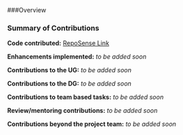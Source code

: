 ###Overview

### Summary of Contributions

**Code contributed:** [RepoSense Link](https://nus-cs2103-ay2223s1.github.io/tp-dashboard/?search=ama-chi&breakdown=true&sort=groupTitle&sortWithin=title&since=2022-09-16&timeframe=commit&mergegroup=&groupSelect=groupByRepos&checkedFileTypes=docs~functional-code~test-code~other)

**Enhancements implemented:** _to be added soon_

**Contributions to the UG:** _to be added soon_

**Contributions to the DG:** _to be added soon_

**Contributions to team based tasks:** _to be added soon_

**Review/mentoring contributions:** _to be added soon_

**Contributions beyond the project team:** _to be added soon_